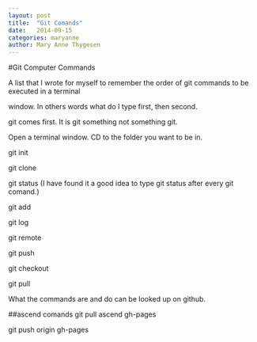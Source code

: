 ```yaml
---
layout: post
title:  "Git Comands"
date:   2014-09-15
categories: maryanne
author: Mary Anne Thygesen
---
```


#Git Computer Commands

A list that I wrote for myself to remember the order of git commands to be executed in a terminal 

window. In others words what do I type first, then second. 

git comes first. It is git something not something git. 

Open a terminal window. CD to the folder you want to be in.

git init

git clone

git status (I have found it a good idea to type git status after every git comand.)

git add

git log

git remote

git push

git checkout

git pull

What the commands are and do can be looked up on github.

##ascend comands
git pull ascend gh-pages

git push origin gh-pages
